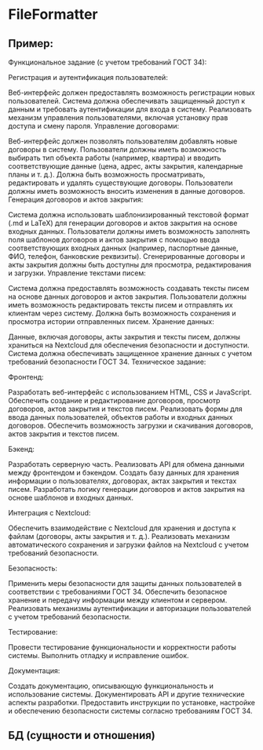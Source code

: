 # FileFormatter

## Пример:

Функциональное задание (с учетом требований ГОСТ 34):

Регистрация и аутентификация пользователей:

Веб-интерфейс должен предоставлять возможность регистрации новых пользователей.
Система должна обеспечивать защищенный доступ к данным и требовать аутентификации для входа в систему.
Реализовать механизм управления пользователями, включая установку прав доступа и смену пароля.
Управление договорами:

Веб-интерфейс должен позволять пользователям добавлять новые договоры в систему.
Пользователи должны иметь возможность выбирать тип объекта работы (например, квартира) и вводить соответствующие данные (цена, адрес, акты закрытия, календарные планы и т. д.).
Должна быть возможность просматривать, редактировать и удалять существующие договоры.
Пользователи должны иметь возможность вносить изменения в данные договоров.
Генерация договоров и актов закрытия:

Система должна использовать шаблонизированный текстовой формат (.md и LaTeX) для генерации договоров и актов закрытия на основе входных данных.
Пользователи должны иметь возможность заполнять поля шаблонов договоров и актов закрытия с помощью ввода соответствующих входных данных (например, паспортные данные, ФИО, телефон, банковские реквизиты).
Сгенерированные договоры и акты закрытия должны быть доступны для просмотра, редактирования и загрузки.
Управление текстами писем:

Система должна предоставлять возможность создавать тексты писем на основе данных договоров и актов закрытия.
Пользователи должны иметь возможность редактировать тексты писем и отправлять их клиентам через систему.
Должна быть возможность сохранения и просмотра истории отправленных писем.
Хранение данных:

Данные, включая договоры, акты закрытия и тексты писем, должны храниться на Nextcloud для обеспечения безопасности и доступности.
Система должна обеспечивать защищенное хранение данных с учетом требований безопасности ГОСТ 34.
Техническое задание:

Фронтенд:

Разработать веб-интерфейс с использованием HTML, CSS и JavaScript.
Обеспечить создание и редактирование договоров, просмотр договоров, актов закрытия и текстов писем.
Реализовать формы для ввода данных пользователей, объектов работы и входных данных договоров.
Обеспечить возможность загрузки и скачивания договоров, актов закрытия и текстов писем.

Бэкенд:

Разработать серверную часть.
Реализовать API для обмена данными между фронтендом и бэкендом.
Создать базу данных для хранения информации о пользователях, договорах, актах закрытия и текстах писем.
Разработать логику генерации договоров и актов закрытия на основе шаблонов и входных данных.

Интеграция с Nextcloud:

Обеспечить взаимодействие с Nextcloud для хранения и доступа к файлам (договоры, акты закрытия и т. д.).
Реализовать механизм автоматического сохранения и загрузки файлов на Nextcloud с учетом требований безопасности.

Безопасность:

Применить меры безопасности для защиты данных пользователей в соответствии с требованиями ГОСТ 34.
Обеспечить безопасное хранение и передачу информации между клиентом и сервером.
Реализовать механизмы аутентификации и авторизации пользователей с учетом требований безопасности.

Тестирование:

Провести тестирование функциональности и корректности работы системы.
Выполнить отладку и исправление ошибок.

Документация:

Создать документацию, описывающую функциональность и использование системы.
Документировать API и другие технические аспекты разработки.
Предоставить инструкции по установке, настройке и обеспечению безопасности системы согласно требованиям ГОСТ 34.

## БД (сущности и отношения)
